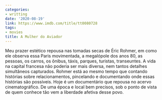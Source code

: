```yaml
---
categories:
- writting
date: '2020-08-19'
link: https://www.imdb.com/title/tt0080728
tags:
- movies
title: A Mulher do Aviador
---
```


Meu prazer estético repousa nas tomadas secas de Éric Rohmer, em como ele observa essa Paris movimentada, a megalópole dos anos 80, as pessoas, os carros, os ônibus, táxis, parques, turistas, transeuntes. A vida na capital francesa não poderia ser mais diversa, nem tantos detalhes simultâneos capturados. Rohmer está ao mesmo tempo que contando histórias sobre relacionamentos, pincelando e documentando onde essas histórias são possíveis. Hoje é um documentário que repousa no acervo cinematográfico. De uma época e local bem precisos, sob o ponto de vista de quem conhece tão vem a liberdade afetiva desse povo.